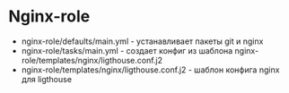 Nginx-role
=========

- nginx-role/defaults/main.yml - устанавливает пакеты git и nginx
- nginx-role/tasks/main.yml - создает конфиг из шаблона nginx-role/templates/nginx/ligthouse.conf.j2
- nginx-role/templates/nginx/ligthouse.conf.j2 - шаблон конфига nginx для ligthouse